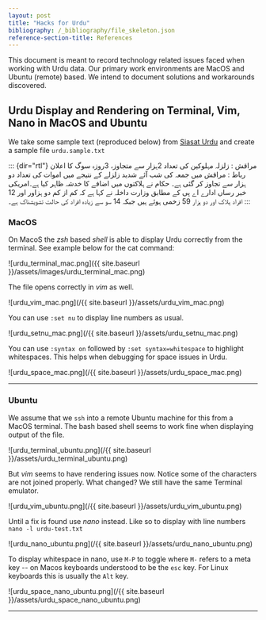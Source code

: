 ```yaml
---
layout: post
title: "Hacks for Urdu"
bibliography: /_bibliography/file_skeleton.json
reference-section-title: References
---
```


This document is meant to record technology related issues faced when working with Urdu data. Our primary work environments are MacOS and Ubuntu (remote) based. We intend to document solutions and workarounds discovered. 

## Urdu Display and Rendering on Terminal, Vim, Nano in MacOS and Ubuntu

We take some sample text (reproduced below) from [Siasat Urdu](https://urdu.siasat.com/news/مراقش-زلزلہ-مہلوکین-کی-تعداد-2ہزار-سے-م-1491628/) and create a sample file `urdu.sample.txt`

::: {dir="rtl"}
مراقش : زلزلہ مہلوکین کی تعداد 2ہزار سے متجاوز، 3روزہ سوگ کا اعلان رباط : مراقش میں جمعہ کی شب آئے شدید زلزلے کے نتیجے میں اموات کی تعداد دو ہزار سے تجاوز کر گئی ہے۔ حکام نے ہلاکتوں میں اضافے کا خدشہ ظاہر کیا ہے۔امریکی خبر رساں ادارے اے پی کے مطابق وزارت داخلہ نے کہا ہے کہ کم از کم دو ہزاور اور 12 افراد ہلاک اور دو ہزار 59 زخمی ہوئے ہیں جبکہ 14 سو سے زیادہ افراد کی حالت تشویشناک ہے۔
:::

### MacOS 
On MacoS the  _zsh_ based _shell_ is able to display Urdu correctly from the terminal. See example below for the cat command: 

![urdu_terminal_mac.png]({{ site.baseurl }}/assets/images/urdu_terminal_mac.png)

The file opens correctly in _vim_ as well. 

![urdu_vim_mac.png](/{{ site.baseurl }}/assets/urdu_vim_mac.png)

You can use `:set nu` to display line numbers as usual. 

![urdu_setnu_mac.png](/{{ site.baseurl }}/assets/urdu_setnu_mac.png)

You can use `:syntax on` followed by `:set syntax=whitespace` to highlight whitespaces. This helps when debugging for space issues in Urdu. 

![urdu_space_mac.png](/{{ site.baseurl }}/assets/urdu_space_mac.png)

---

### Ubuntu

We assume that we `ssh` into a remote Ubuntu machine for this from a MacOS terminal. The bash based shell seems to work fine when displaying output of the file. 

![urdu_terminal_ubuntu.png](/{{ site.baseurl }}/assets/urdu_terminal_ubuntu.png)

But _vim_ seems to have rendering issues now. Notice some of the characters are not joined properly. What changed? We still have the same Terminal emulator. 

![urdu_vim_ubuntu.png](/{{ site.baseurl }}/assets/urdu_vim_ubuntu.png)

Until a fix is found use _nano_ instead. Like so to display with line numbers `nano -l urdu-test.txt` 

![urdu_nano_ubuntu.png](/{{ site.baseurl }}/assets/urdu_nano_ubuntu.png)

To display whitespace in nano, use `M-P` to toggle where `M-` refers to a meta key -- on Macos keyboards understood to be the `esc` key. For Linux keyboards this is usually the `Alt` key. 

![urdu_space_nano_ubuntu.png](/{{ site.baseurl }}/assets/urdu_space_nano_ubuntu.png)

---


